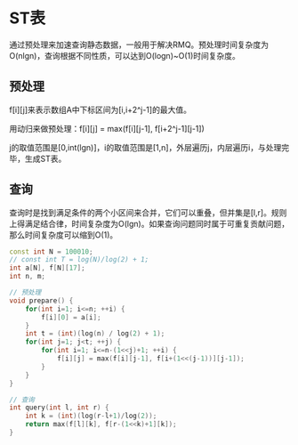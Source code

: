 # ST表
通过预处理来加速查询静态数据，一般用于解决RMQ。预处理时间复杂度为O(nlgn)，查询根据不同性质，可以达到O(logn)~O(1)时间复杂度。

## 预处理
f[i][j]来表示数组A中下标区间为[i,i+2^j-1]的最大值。

用动归来做预处理：f[i][j] = max(f[i][j-1], f[i+2^j-1][j-1])

j的取值范围是[0,int(lgn)]，i的取值范围是[1,n]，外层遍历j，内层遍历i，与处理完毕，生成ST表。

## 查询
查询时是找到满足条件的两个小区间来合并，它们可以重叠，但并集是[l,r]。规则上得满足结合律，时间复杂度为O(lgn)。如果查询问题同时属于可重复贡献问题，那么时间复杂度可以缩到O(1)。

```cpp
const int N = 100010;
// const int T = log(N)/log(2) + 1;
int a[N], f[N][17];
int n, m;

// 预处理
void prepare() {
    for(int i=1; i<=n; ++i) {
        f[i][0] = a[i];
    }
    int t = (int)(log(n) / log(2) + 1);
    for(int j=1; j<t; ++j) {
        for(int i=1; i<=n-(1<<j)+1; ++i) {
            f[i][j] = max(f[i][j-1], f[i+(1<<(j-1))][j-1]);
        }
    }
}

// 查询
int query(int l, int r) {
    int k = (int)(log(r-l+1)/log(2));
    return max(f[l][k], f[r-(1<<k)+1][k]);
}
```